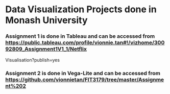 # Data Visualization Projects done in Monash University
### Assignment 1 is done in Tableau and can be accessed from https://public.tableau.com/profile/vionnie.tan#!/vizhome/30092809_Assignment1V1_1/Netflix
Visualisation?publish=yes

### Assignment 2 is done in Vega-Lite and can be accessed from https://github.com/vionnietan/FIT3179/tree/master/Assignment%202
